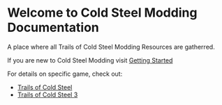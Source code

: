 # Welcome to Cold Steel Modding Documentation

A place where all Trails of Cold Steel Modding Resources are gatherred.

If you are new to Cold Steel Modding visit [Getting Started](getting-started.md)

For details on specific game, check out:

* [Trails of Cold Steel](cs1/overview.md)
* [Trails of Cold Steel 3](cs3/overview.md)